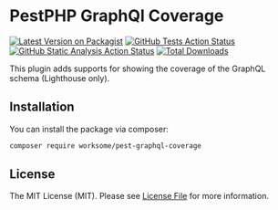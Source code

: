 # PestPHP GraphQl Coverage

[![Latest Version on Packagist](https://img.shields.io/packagist/v/worksome/pest-graphql-coverage.svg?style=flat-square)](https://packagist.org/packages/worksome/pest-graphql-coverage)
[![GitHub Tests Action Status](https://img.shields.io/github/actions/workflow/status/worksome/pest-graphql-coverage/tests.yml?branch=main&style=flat-square&label=Tests)](https://github.com/worksome/pest-graphql-coverage/actions?query=workflow%3ATests+branch%3Amain)
[![GitHub Static Analysis Action Status](https://img.shields.io/github/actions/workflow/status/worksome/pest-graphql-coverage/static.yml?branch=main&style=flat-square&label=Static%20Analysis)](https://github.com/worksome/pest-graphql-coverage/actions?query=workflow%3A"Static%20Analysis"+branch%3Amain)
[![Total Downloads](https://img.shields.io/packagist/dt/worksome/pest-graphql-coverage.svg?style=flat-square)](https://packagist.org/packages/worksome/pest-graphql-coverage)

This plugin adds supports for showing the coverage of the GraphQL schema (Lighthouse only).

## Installation

You can install the package via composer:

```bash
composer require worksome/pest-graphql-coverage
```


## License

The MIT License (MIT). Please see [License File](LICENSE.md) for more information.
